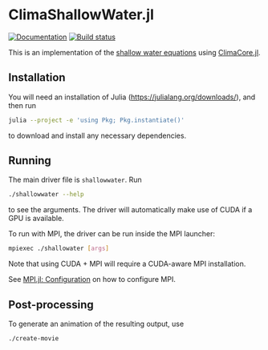 # ClimaShallowWater.jl

[![Documentation](https://img.shields.io/badge/docs-dev-blue.svg)](https://CliMA.github.io/ClimaShallowWater.jl/dev/)
[![Build status](https://badge.buildkite.com/4c3b1db756d1987ab7920a17579c37142623d356b7b77fe670.svg?branch=main)](https://buildkite.com/clima/climashallowwater-ci)

This is an implementation of the [shallow water equations](https://en.wikipedia.org/wiki/Shallow_water_equations) using [ClimaCore.jl](https://github.com/CliMA/ClimaCore.jl).

## Installation

You will need an installation of Julia (https://julialang.org/downloads/), and then run
```sh
julia --project -e 'using Pkg; Pkg.instantiate()'
```
to download and install any necessary dependencies.

## Running

The main driver file is `shallowwater`. Run
```sh
./shallowwater --help
```
to see the arguments. The driver will automatically make use of CUDA if a GPU is available.

To run with MPI, the driver can be run inside the MPI launcher:
```sh
mpiexec ./shallowater [args]
```
Note that using CUDA + MPI will require a CUDA-aware MPI installation.

See [MPI.jl: Configuration](https://juliaparallel.org/MPI.jl/stable/configuration/) on how to configure MPI.


## Post-processing

To generate an animation of the resulting output, use
```sh
./create-movie
```
